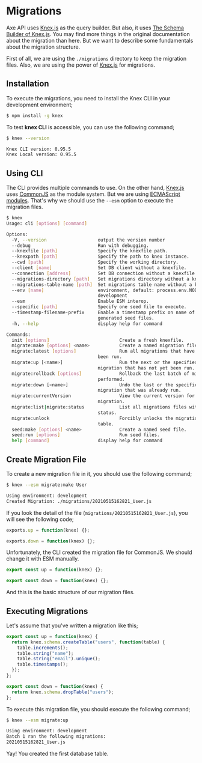 # Migrations

Axe API uses [Knex.js](http://knexjs.org/) as the query builder. But also, it uses [The Schema Builder of Knex.js](http://knexjs.org/#Schema). You may find more things in the original documentation about the migration than here. But we want to describe some fundamentals about the migration structure.

First of all, we are using the `./migrations` directory to keep the migration files. Also, we are using the power of [Knex.js](http://knexjs.org/) for migrations.

## Installation

To execute the migrations, you need to install the Knex CLI in your development environment;

```bash
$ npm install -g knex
```

To test **knex CLI** is accessible, you can use the following command;

```bash
$ knex --version

Knex CLI version: 0.95.5
Knex Local version: 0.95.5
```

## Using CLI

The CLI provides multiple commands to use. On the other hand, [Knex.js](http://knexjs.org/) uses [CommonJS](https://nodejs.org/api/modules.html#modules_modules_commonjs_modules) as the module system. But we are using [ECMAScript modules](https://nodejs.org/api/esm.html#esm_modules_ecmascript_modules). That's why we should use the `--esm` option to execute the migration files.

```bash
$ knex
Usage: cli [options] [command]

Options:
  -V, --version                   output the version number
  --debug                         Run with debugging.
  --knexfile [path]               Specify the knexfile path.
  --knexpath [path]               Specify the path to knex instance.
  --cwd [path]                    Specify the working directory.
  --client [name]                 Set DB client without a knexfile.
  --connection [address]          Set DB connection without a knexfile.
  --migrations-directory [path]   Set migrations directory without a knexfile.
  --migrations-table-name [path]  Set migrations table name without a knexfile.
  --env [name]                    environment, default: process.env.NODE_ENV ||
                                  development
  --esm                           Enable ESM interop.
  --specific [path]               Specify one seed file to execute.
  --timestamp-filename-prefix     Enable a timestamp prefix on name of
                                  generated seed files.
  -h, --help                      display help for command

Commands:
  init [options]                          Create a fresh knexfile.
  migrate:make [options] <name>           Create a named migration file.
  migrate:latest [options]                Run all migrations that have not yet
                                  been run.
  migrate:up [<name>]                     Run the next or the specified
                                  migration that has not yet been run.
  migrate:rollback [options]              Rollback the last batch of migrations
                                  performed.
  migrate:down [<name>]                   Undo the last or the specified
                                  migration that was already run.
  migrate:currentVersion                  View the current version for the
                                  migration.
  migrate:list|migrate:status             List all migrations files with
                                  status.
  migrate:unlock                          Forcibly unlocks the migrations lock
                                  table.
  seed:make [options] <name>              Create a named seed file.
  seed:run [options]                      Run seed files.
  help [command]                  display help for command
```

## Create Migration File

To create a new migration file in it, you should use the following command;

```bash
$ knex --esm migrate:make User

Using environment: development
Created Migration: ./migrations/20210515162821_User.js
```

If you look the detail of the file (`migrations/20210515162821_User.js`), you will see the following code;

```js
exports.up = function(knex) {};

exports.down = function(knex) {};
```

Unfortunately, the CLI created the migration file for CommonJS. We should change it with ESM manually.

```js
export const up = function(knex) {};

export const down = function(knex) {};
```

And this is the basic structure of our migration files.

## Executing Migrations

Let's assume that you've written a migration like this;

```js
export const up = function(knex) {
  return knex.schema.createTable("users", function(table) {
    table.increments();
    table.string("name");
    table.string("email").unique();
    table.timestamps();
  });
};

export const down = function(knex) {
  return knex.schema.dropTable("users");
};
```

To execute this migration file, you should execute the following command;

```bash
$ knex --esm migrate:up

Using environment: development
Batch 1 ran the following migrations:
20210515162821_User.js
```

Yay! You created the first database table.
